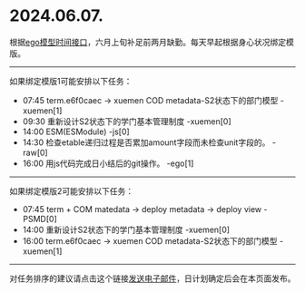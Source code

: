 # 2024.06.07.

根据[ego模型时间接口](https://gitee.com/hyg/blog/blob/master/timeflow.md)，六月上旬补足前两月缺勤。每天早起根据身心状况绑定模版。

---
如果绑定模版1可能安排以下任务：

- 07:45	term.e6f0caec -> xuemen COD metadata-S2状态下的部门模型 -xuemen[1]
- 09:30	重新设计S2状态下的学门基本管理制度 -xuemen[0]
- 14:00	ESM(ESModule) -js[0]
- 14:30	检查etable递归过程是否累加amount字段而未检查unit字段的。 -raw[0]
- 16:00	用js代码完成日小结后的git操作。 -ego[1]

---
如果绑定模版2可能安排以下任务：

- 07:45	term + COM matedata -> deploy metadata -> deploy view -PSMD[0]
- 14:00	重新设计S2状态下的学门基本管理制度 -xuemen[0]
- 16:00	term.e6f0caec -> xuemen COD metadata-S2状态下的部门模型 -xuemen[1]

---
对任务排序的建议请点击这个链接<a href="mailto:huangyg@mars22.com?subject=关于2024.06.07.任务排序的建议&body=date: 20240607%0D%0Afile: ../../blog/release/time/d.20240607.md%0D%0A---请勿修改邮件主题及以上内容---%0D%0A">发送电子邮件</a>，日计划确定后会在本页面发布。